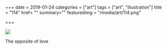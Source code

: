 +++
date = 2019-01-24
categories = ["art"]
tags = ["art", "illustration"]
title = "114"
href= ""
summary=""
featuredimg = "/media/art/114.png"

+++

<img src="/media/art/114.png" />

The opposite of love
